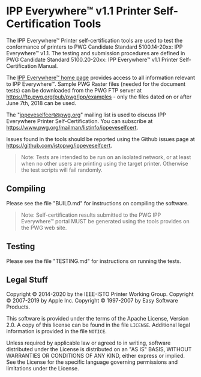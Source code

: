 IPP Everywhere™ v1.1 Printer Self-Certification Tools
=====================================================

The IPP Everywhere™ Printer self-certification tools are used to test the
conformance of printers to PWG Candidate Standard 5100.14-20xx: IPP Everywhere™
v1.1. The testing and submission procedures are defined in PWG Candidate
Standard 5100.20-20xx: IPP Everywhere™ v1.1 Printer Self-Certification Manual.

The [IPP Everywhere™ home page](http://www.pwg.org/ipp/everywhere.html) provides
access to all information relevant to IPP Everywhere™. Sample PWG Raster files
(needed for the document tests) can be downloaded from the PWG FTP server at
<https://ftp.pwg.org/pub/pwg/ipp/examples> - only the files dated on or after
June 7th, 2018 can be used.

The "ippeveselfcert@pwg.org" mailing list is used to discuss IPP Everywhere
Printer Self-Certification. You can subscribe at
<https://www.pwg.org/mailman/listinfo/ippeveselfcert>.

Issues found in the tools should be reported using the Github issues page at
<https://github.com/istopwg/ippeveselfcert>.

> Note: Tests are intended to be run on an isolated network, or at least when no
> other users are printing using the target printer.  Otherwise the test scripts
> will fail randomly.


Compiling
---------

Please see the file "BUILD.md" for instructions on compiling the software.

> Note: Self-certification results submitted to the PWG IPP Everywhere™ portal
> MUST be generated using the tools provides on the PWG web site.


Testing
-----------
Please see the file "TESTING.md" for instructions on running the tests.


Legal Stuff
-----------

Copyright © 2014-2020 by the IEEE-ISTO Printer Working Group.
Copyright © 2007-2019 by Apple Inc.
Copyright © 1997-2007 by Easy Software Products.

This software is provided under the terms of the Apache License, Version 2.0.
A copy of this license can be found in the file `LICENSE`.  Additional legal
information is provided in the file `NOTICE`.

Unless required by applicable law or agreed to in writing, software distributed
under the License is distributed on an "AS IS" BASIS, WITHOUT WARRANTIES OR
CONDITIONS OF ANY KIND, either express or implied.  See the License for the
specific language governing permissions and limitations under the License.
